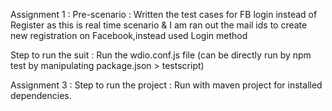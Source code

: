 Assignment 1 : 
Pre-scenario : Written the test cases for FB login instead of Register as this is real time scenario & I am ran out the mail ids to create new registration on Facebook,instead used Login method

Step to run the suit : Run the wdio.conf.js file (can be directly run by npm test by manipulating package.json > testscript)

Assignment 3 : 
Step to run the project : Run with maven project for installed dependencies. 